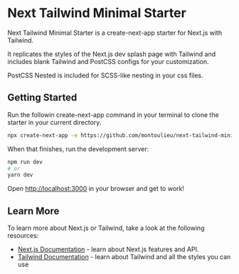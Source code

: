 # Next Tailwind Minimal Starter

Next Tailwind Minimal Starter is a create-next-app starter for Next.js with Tailwind.

It replicates the styles of the Next.js dev splash page with Tailwind and includes blank Tailwind and PostCSS configs for your customization.

PostCSS Nested is included for SCSS-like nesting in your css files.

## Getting Started

Run the followin create-next-app command in your terminal to clone the starter in your current directory.
```bash
npx create-next-app -e https://github.com/montoulieu/next-tailwind-minimal project-name
```

When that finishes, run the development server:

```bash
npm run dev
# or
yarn dev
```

Open [http://localhost:3000](http://localhost:3000) in your browser and get to work!

## Learn More

To learn more about Next.js or Tailwind, take a look at the following resources:

- [Next.js Documentation](https://nextjs.org/docs) - learn about Next.js features and API.
- [Tailwind Documentation](https://tailwindcss.com/docs) - learn about Tailwind and all the styles you can use
